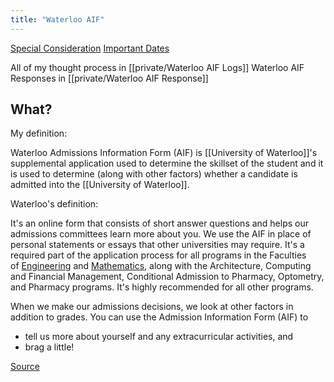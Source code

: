 ```yaml
---
title: "Waterloo AIF"
---
```

[Special Consideration](https://uwaterloo.ca/future-students/applicants/special-consideration)
[Important Dates](https://uwaterloo.ca/future-students/applicants/important-dates)

All of my thought process in [[private/Waterloo AIF Logs]]
Waterloo AIF Responses in [[private/Waterloo AIF Response]]

## What?

My definition:

Waterloo Admissions Information Form (AIF) is [[University of Waterloo]]'s supplemental application used to determine the skillset of the student and it is used to determine (along with other factors) whether a candidate is admitted into the [[University of Waterloo]].

Waterloo's definition:

It's an online form that consists of short answer questions and helps our admissions committees learn more about you. We use the AIF in place of personal statements or essays that other universities may require. It's a required part of the application process for all programs in the Faculties of [Engineering](https://uwaterloo.ca/future-students/engineering) and [Mathematics](https://uwaterloo.ca/future-students/mathematics), along with the Architecture, Computing and Financial Management, Conditional Admission to Pharmacy, Optometry, and Pharmacy programs. It's highly recommended for all other programs.

When we make our admissions decisions, we look at other factors in addition to grades. You can use the Admission Information Form (AIF) to

- tell us more about yourself and any extracurricular activities, and
- brag a little!

[Source](https://uwaterloo.ca/future-students/admissions/admission-information-form)
